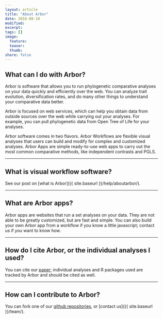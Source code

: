```yaml
---
layout: article
title: "About Arbor"
date: 2016-08-10
modified:
excerpt:
tags: []
image:
  feature:
  teaser:
  thumb:
share: false
---
```


## What can I do with Arbor?

Arbor is software that allows you to run phylogenetic comparative analyses on your data quickly and efficiently over the web. You can analyze trait evolution, diversification rates, and do many other things to understand your comparative data better.

Arbor is focused on web services, which can help you obtain data from outside sources over the web while carrying out your analyses. For example, you can pull phylogenetic data from Open Tree of Life for your analyses.

Arbor software comes in two flavors. Arbor Workflows are flexible visual analyses that users can build and modify for complex and customized analyses. Arbor Apps are simple ready-to-use web apps to carry out the most common comparative methods, like independent contrasts and PGLS.

---

## What is visual workflow software?

See our post on [what is Arbor]({{ site.baseurl }}/help/aboutarbor/).

---

## What are Arbor apps?

Arbor apps are websites that run a set analyses on your data. They are not able to be greatly customized, but are fast and simple. You can also build your own Arbor app from a workflow if you know a little javascript; contact us if you want to know how.

---

## How do I cite Arbor, or the individual analyses I used?

You can cite our [paper](http://currents.plos.org/treeoflife/article/arbor-comparative-analysis-workflows-for-the-tree-of-life/); individual analyses and R packages used are tracked by Arbor and should be cited as well.

---

## How can I contribute to Arbor?

You can fork one of our [github repositories](https://github.com/arborworkflows), or [contact us]({{ site.baseurl }}/team/).
